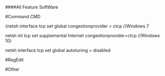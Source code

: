 ####All Feature SoftWare

#Command CMD

{netsh interface tcp set global congestionprovider = ctcp //Windows 7 

netsh int tcp set supplemental Internet congestionprovider=ctcp //Windows 10}


netsh interface tcp set global autotuning = disabled




#RegEdit




#Other
